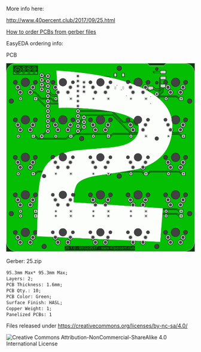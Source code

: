 More info here:

http://www.40percent.club/2017/09/25.html

[How to order PCBs from gerber files](http://www.40percent.club/2017/03/ordering-pcb.html)

EasyEDA ordering info:

PCB

![25](25.png)

Gerber: 25.zip


    95.3mm Max* 95.3mm Max;
    Layers: 2;
    PCB Thickness: 1.6mm;
    PCB Qty.: 10;
    PCB Color: Green;
    Surface Finish: HASL;
    Copper Weight: 1;
    Panelized PCBs: 1


Files released under https://creativecommons.org/licenses/by-nc-sa/4.0/

![Creative Commons Attribution-NonCommercial-ShareAlike 4.0 International License](https://i.creativecommons.org/l/by-nc-sa/4.0/88x31.png)
